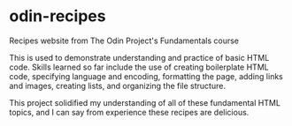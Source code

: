 # odin-recipes
Recipes website from The Odin Project's Fundamentals course

This is used to demonstrate understanding and practice of basic HTML code. Skills learned so far include the use of creating boilerplate HTML code, specifying language and encoding, formatting the page, adding links and images, creating lists, and organizing the file structure.

This project solidified my understanding of all of these fundamental HTML topics, and I can say from experience these recipes are delicious.
